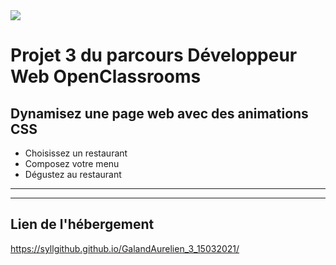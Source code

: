 <img src="https://syllgithub.github.io/GalandAurelien_3_15032021/media/images/logo/logoreadme.png" />

# Projet 3 du parcours Développeur Web OpenClassrooms
## Dynamisez une page web avec des animations CSS
* Choisissez un restaurant
* Composez votre menu
* Dégustez au restaurant
***

***
## Lien de l'hébergement 
https://syllgithub.github.io/GalandAurelien_3_15032021/
